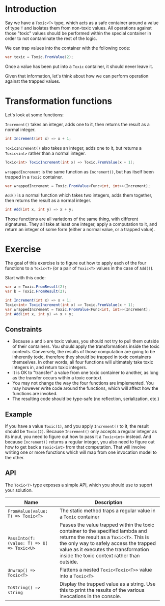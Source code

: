 # Introduction

Say we have a ```Toxic<T>``` type, which acts as a safe container around a value of type ```T``` and isolates them from non-toxic values.  All operations against those "toxic" values should be performed within the special container in order to not contaminate the rest of the logic.

We can trap values into the container with the following code:

```csharp
var toxic = Toxic.FromValue(2);
```

Once a value has been put into a ```Toxic``` container, it should never leave it.

Given that information, let's think about how we can perform operation against the trapped values.

# Transformation functions

Let's look at some functions:

```Increment()``` takes an integer, adds one to it, then returns the result as a normal integer.

```csharp
int Increment(int x) => x + 1;
```

```ToxicIncrement()``` also takes an integer, adds one to it, but returns a ```Toxic<int>``` rather than a normal integer.

```csharp
Toxic<int> ToxicIncrement(int x) => Toxic.FromValue(x + 1);
```

```wrappedIncrement``` is the same function as ```Increment()```, but has itself been trapped in a ```Toxic``` container.

```csharp
var wrappedIncrement = Toxic.FromValue<Func<int, int>>(Increment);
```

```Add()``` is a normal function which takes two integers, adds them together, then returns the result as a normal integer.

```csharp
int Add(int x, int y) => x + y;
```

Those functions are all variations of the same thing, with different signatures.  They all take at least one integer, apply a computation to it, and return an integer of some form (either a normal value, or a trapped value).

# Exercise

The goal of this exercise is to figure out how to apply each of the four functions to a ```Toxic<T>``` (or a pair of ```Toxic<T>``` values in the case of ```Add()```).

Start with this code:

```csharp
var a = Toxic.FromResult(2);
var b = Toxic.FromResult(2);

int Increment(int x) => x + 1;
Toxic<int> ToxicIncrement(int x) => Toxic.FromValue(x + 1);
var wrappedIncrement = Toxic.FromValue<Func<int, int>>(Increment);
int Add(int x, int y) => x + y;
```

## Constraints

 - Because ```a``` and ```b``` are toxic values, you should not try to pull them outside of their containers.  You should apply the transformations inside the toxic contexts.  Conversely, the results of those computation are going to be inherently toxic, therefore they should be trapped in toxic containers themselves.  In other words, all four functions will ultimately take toxic integers in, and return toxic integers.
- It is OK to "transfer" a value from one toxic container to another, as long as the transfer occurs within a toxic context.
- You may not change the way the four functions are implemented.  You may however write code around the functions, which will affect how the functions are invoked.
- The resulting code should be type-safe (no reflection, serialization, etc.)

## Example

If you have a value ```Toxic(1)```, and you apply ```Increment()``` to it, the result should be ```Toxic(2)```.  Because ```Increment()``` only accepts a regular integer as its input, you need to figure out how to pass it a ```Toxic<int>``` instead.  And because ```Increment()``` returns a regular integer, you also need to figure out how to get back a ```Toxic<int>``` from that computation.  That will involve writing one or more functions which will map from one invocation model to the other.

## API

The ```Toxic<T>``` type exposes a simple API, which you should use to suport your solution.

| Name | Description |
| ---- | ---- |
| ```FromValue(value: T) => Toxic<T>``` | The static method traps a regular value in a ```Toxic``` container |
| ```PassInto(f: (value: T) => U) => Toxic<U>``` | Passes the value trapped within the toxic container to the specified lambda and returns the result as a ```Toxic<T>```.  This is the only way to safely access the trapped value as it executes the transformation inside the toxic context rather than outside. |
| ```Unwrap() => Toxic<T>``` | Flattens a nested ```Toxic<Toxic<T>>``` value into a ```Toxic<T>``` |
| ```ToString() => string``` | Display the trapped value as a string.  Use this to print the results of the various invocations in the console. |